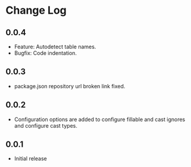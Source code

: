 # Change Log

## 0.0.4

- Feature: Autodetect table names.
- Bugfix: Code indentation.

## 0.0.3

- package.json repository url broken link fixed.

## 0.0.2

- Configuration options are added to configure fillable and cast ignores and configure cast types.

## 0.0.1

- Initial release